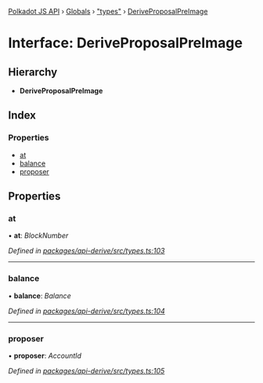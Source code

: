 [Polkadot JS API](../README.md) › [Globals](../globals.md) › ["types"](../modules/_types_.md) › [DeriveProposalPreImage](_types_.deriveproposalpreimage.md)

# Interface: DeriveProposalPreImage

## Hierarchy

* **DeriveProposalPreImage**

## Index

### Properties

* [at](_types_.deriveproposalpreimage.md#at)
* [balance](_types_.deriveproposalpreimage.md#balance)
* [proposer](_types_.deriveproposalpreimage.md#proposer)

## Properties

###  at

• **at**: *BlockNumber*

*Defined in [packages/api-derive/src/types.ts:103](https://github.com/polkadot-js/api/blob/3a1f284fa8/packages/api-derive/src/types.ts#L103)*

___

###  balance

• **balance**: *Balance*

*Defined in [packages/api-derive/src/types.ts:104](https://github.com/polkadot-js/api/blob/3a1f284fa8/packages/api-derive/src/types.ts#L104)*

___

###  proposer

• **proposer**: *AccountId*

*Defined in [packages/api-derive/src/types.ts:105](https://github.com/polkadot-js/api/blob/3a1f284fa8/packages/api-derive/src/types.ts#L105)*
